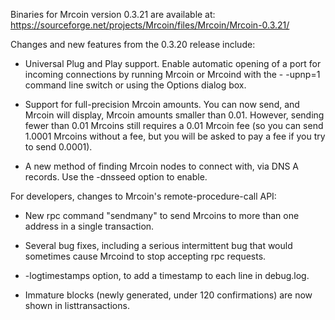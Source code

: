Binaries for Mrcoin version 0.3.21 are available at:
  https://sourceforge.net/projects/Mrcoin/files/Mrcoin/Mrcoin-0.3.21/

Changes and new features from the 0.3.20 release include:

* Universal Plug and Play support.  Enable automatic opening of a port for incoming connections by running Mrcoin or Mrcoind with the - -upnp=1 command line switch or using the Options dialog box.

* Support for full-precision Mrcoin amounts.  You can now send, and Mrcoin will display, Mrcoin amounts smaller than 0.01.  However, sending fewer than 0.01 Mrcoins still requires a 0.01 Mrcoin fee (so you can send 1.0001 Mrcoins without a fee, but you will be asked to pay a fee if you try to send 0.0001).

* A new method of finding Mrcoin nodes to connect with, via DNS A records. Use the -dnsseed option to enable.

For developers, changes to Mrcoin's remote-procedure-call API:

* New rpc command "sendmany" to send Mrcoins to more than one address in a single transaction.

* Several bug fixes, including a serious intermittent bug that would sometimes cause Mrcoind to stop accepting rpc requests. 

* -logtimestamps option, to add a timestamp to each line in debug.log.

* Immature blocks (newly generated, under 120 confirmations) are now shown in listtransactions.
